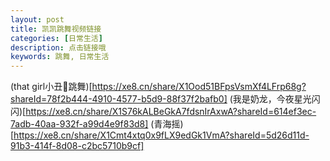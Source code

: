 ```yaml
---
layout: post
title: 凯凯跳舞视频链接
categories: [日常生活]
description: 点击链接哦
keywords: 跳舞, 日常生活
---
```


(that girl小丑🤡跳舞)[https://xe8.cn/share/X1Ood51BFpsVsmXf4LFrp68g?shareId=78f2b444-4910-4577-b5d9-88f37f2bafb0]
(我是奶龙，今夜星光闪闪)[https://xe8.cn/share/X1S76kALBeGkA7fdsnIrAxwA?shareId=614ef3ec-7adb-40aa-932f-a99d4e9f83d8]
(青海摇)[https://xe8.cn/share/X1Cmt4xtq0x9fLX9edGk1VmA?shareId=5d26d11d-91b3-414f-8d08-c2bc5710b9cf]
